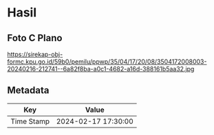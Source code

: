 # Hasil

## Foto C Plano

https://sirekap-obj-formc.kpu.go.id/59b0/pemilu/ppwp/35/04/17/20/08/3504172008003-20240216-212741--6a82f8ba-a0c1-4682-a16d-388161b5aa32.jpg


## Metadata

| Key        | Value               |
| ---------- | ------------------- |
| Time Stamp | 2024-02-17 17:30:00 |



